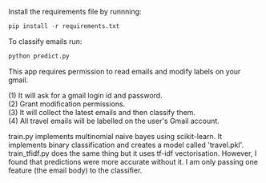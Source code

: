 Install the requirements file by runnning:
```python
pip install -r requirements.txt
```
To classify emails run: 
```python
python predict.py
```
This app requires permission to read emails and modify labels on your gmail.  

(1) It will ask for a gmail login id and password.  
(2) Grant modification permissions.  
(3) It will collect the latest emails and then classify them.  
(4) All travel emails will be labelled on the user's Gmail account.  
  
train.py implements multinomial naive bayes using scikit-learn. It implements binary classification and creates a model called 'travel.pkl'. train_tfidf.py does the same thing but it uses tf-idf vectorisation. However, I found that predictions were more accurate without it. I am only passing one feature (the email body) to the classifier. 
